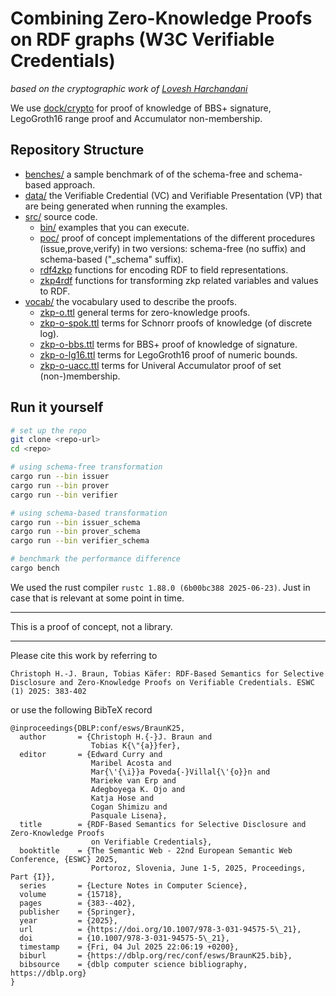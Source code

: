 # Combining Zero-Knowledge Proofs on RDF graphs (W3C Verifiable Credentials)
_based on the cryptographic work of [Lovesh Harchandani](https://github.com/lovesh)_


We use [dock/crypto](https://github.com/docknetwork/crypto) for proof of knowledge of BBS+ signature, LegoGroth16 range proof and Accumulator non-membership.


## Repository Structure

- [benches/](benches/) a sample benchmark of of the schema-free and schema-based approach.
- [data/](data/) the Verifiable Credential (VC) and Verifiable Presentation (VP) that are being generated when running the examples.
- [src/](src/) source code.
    - [bin/](src/bin/) examples that you can execute.
    - [poc/](src/poc/) proof of concept implementations of the different procedures (issue,prove,verify) in two versions: schema-free (no suffix) and schema-based ("_schema" suffix).
    - [rdf4zkp](src/rdf4zkp/) functions for encoding RDF to field representations.
    - [zkp4rdf](src/zkp4rdf/) functions for transforming zkp related variables and values to RDF.
- [vocab/](vocab/) the vocabulary used to describe the proofs.
    - [zkp-o.ttl](vocab/zkp-o.ttl) general terms for zero-knowledge proofs.
    - [zkp-o-spok.ttl](vocab/zkp-o-spok.ttl) terms for Schnorr proofs of knowledge (of discrete log).
    - [zkp-o-bbs.ttl](vocab/zkp-o-bbs.ttl) terms for BBS+ proof of knowledge of signature.
    - [zkp-o-lg16.ttl](vocab/zkp-o-lg16.ttl) terms for LegoGroth16 proof of numeric bounds.
    - [zkp-o-uacc.ttl](vocab/zkp-o-uacc.ttl) terms for Univeral Accumulator proof of set (non-)membership.

## Run it yourself
```sh
# set up the repo
git clone <repo-url>
cd <repo>

# using schema-free transformation
cargo run --bin issuer
cargo run --bin prover
cargo run --bin verifier

# using schema-based transformation
cargo run --bin issuer_schema
cargo run --bin prover_schema
cargo run --bin verifier_schema

# benchmark the performance difference
cargo bench
```
We used the rust compiler `rustc 1.88.0 (6b00bc388 2025-06-23)`.
Just in case that is relevant at some point in time.

---

This is a proof of concept, not a library.

---

Please cite this work by referring to

`Christoph H.-J. Braun, Tobias Käfer: RDF-Based Semantics for Selective Disclosure and Zero-Knowledge Proofs on Verifiable Credentials. ESWC (1) 2025: 383-402`

or use the following BibTeX record
```
@inproceedings{DBLP:conf/esws/BraunK25,
  author       = {Christoph H.{-}J. Braun and
                  Tobias K{\"{a}}fer},
  editor       = {Edward Curry and
                  Maribel Acosta and
                  Mar{\'{\i}}a Poveda{-}Villal{\'{o}}n and
                  Marieke van Erp and
                  Adegboyega K. Ojo and
                  Katja Hose and
                  Cogan Shimizu and
                  Pasquale Lisena},
  title        = {RDF-Based Semantics for Selective Disclosure and Zero-Knowledge Proofs
                  on Verifiable Credentials},
  booktitle    = {The Semantic Web - 22nd European Semantic Web Conference, {ESWC} 2025,
                  Portoroz, Slovenia, June 1-5, 2025, Proceedings, Part {I}},
  series       = {Lecture Notes in Computer Science},
  volume       = {15718},
  pages        = {383--402},
  publisher    = {Springer},
  year         = {2025},
  url          = {https://doi.org/10.1007/978-3-031-94575-5\_21},
  doi          = {10.1007/978-3-031-94575-5\_21},
  timestamp    = {Fri, 04 Jul 2025 22:06:19 +0200},
  biburl       = {https://dblp.org/rec/conf/esws/BraunK25.bib},
  bibsource    = {dblp computer science bibliography, https://dblp.org}
}
```